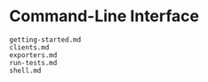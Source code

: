 # Command-Line Interface

```{toctree}
getting-started.md
clients.md
exporters.md
run-tests.md
shell.md
```
